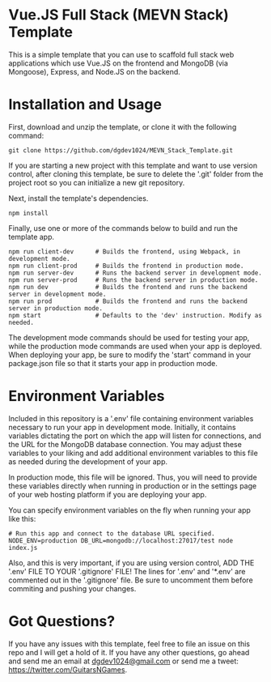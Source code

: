 # Vue.JS Full Stack (MEVN Stack) Template
This is a simple template that you can use to scaffold full stack web 
applications which use Vue.JS on the frontend and MongoDB (via Mongoose), 
Express, and Node.JS on the backend.

# Installation and Usage
First, download and unzip the template, or clone it with the following command:
```
git clone https://github.com/dgdev1024/MEVN_Stack_Template.git
```
If you are starting a new project with this template and want to use version control,
after cloning this template, be sure to delete the '.git' folder from the project root
so you can initialize a new git repository.

Next, install the template's dependencies.
```
npm install
```

Finally, use one or more of the commands below to build and run the template app.
```
npm run client-dev      # Builds the frontend, using Webpack, in development mode.
npm run client-prod     # Builds the frontend in production mode.
npm run server-dev      # Runs the backend server in development mode.
npm run server-prod     # Runs the backend server in production mode.
npm run dev             # Builds the frontend and runs the backend server in development mode.
npm run prod            # Builds the frontend and runs the backend server in production mode.
npm start               # Defaults to the 'dev' instruction. Modify as needed.
```

The development mode commands should be used for testing your app, while the production mode
commands are used when your app is deployed. When deploying your app, be sure to modify the
'start' command in your package.json file so that it starts your app in production mode.

# Environment Variables

Included in this repository is a '.env' file containing environment variables necessary to run
your app in development mode. Initially, it contains variables dictating the port on which the
app will listen for connections, and the URL for the MongoDB database connection. You may adjust
these variables to your liking and add additional environment variables to this file as needed
during the development of your app.

In production mode, this file will be ignored. Thus, you will need to provide these variables
directly when running in production or in the settings page of your web hosting platform if you
are deploying your app.

You can specify environment variables on the fly when running your app like this:
```
# Run this app and connect to the database URL specified.
NODE_ENV=production DB_URL=mongodb://localhost:27017/test node index.js
```

Also, and this is very important, if you are using version control, ADD THE '.env' FILE TO YOUR
'.gitignore' FILE! The lines for '.env' and '*.env' are commented out in the '.gitignore' file.
Be sure to uncomment them before commiting and pushing your changes.

# Got Questions?

If you have any issues with this template, feel free to file an issue on this repo and I will
get a hold of it. If you have any other questions, go ahead and send me an email at dgdev1024@gmail.com
or send me a tweet: https://twitter.com/GuitarsNGames.